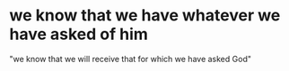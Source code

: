 # we know that we have whatever we have asked of him

"we know that we will receive that for which we have asked God"

